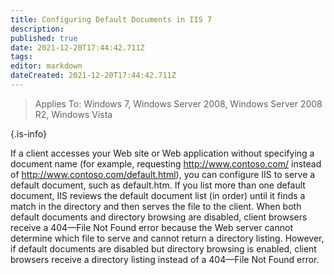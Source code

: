 ```yaml
---
title: Configuring Default Documents in IIS 7
description: 
published: true
date: 2021-12-20T17:44:42.711Z
tags: 
editor: markdown
dateCreated: 2021-12-20T17:44:42.711Z
---
```


> Applies To: Windows 7, Windows Server 2008, Windows Server 2008 R2, Windows Vista
> 
{.is-info}

If a client accesses your Web site or Web application without specifying a document name (for example, requesting http://www.contoso.com/ instead of http://www.contoso.com/default.html), you can configure IIS to serve a default document, such as default.htm. If you list more than one default document, IIS reviews the default document list (in order) until it finds a match in the directory and then serves the file to the client.
When both default documents and directory browsing are disabled, client browsers receive a 404—File Not Found error because the Web server cannot determine which file to serve and cannot return a directory listing. However, if default documents are disabled but directory browsing is enabled, client browsers receive a directory listing instead of a 404—File Not Found error.